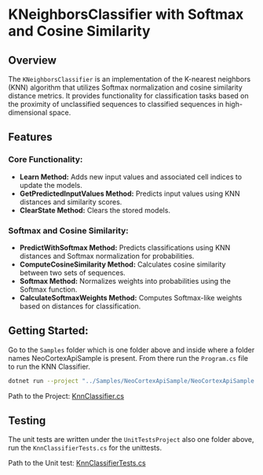 # KNeighborsClassifier with Softmax and Cosine Similarity

## Overview

The `KNeighborsClassifier` is an implementation of the K-nearest neighbors (KNN) algorithm that utilizes Softmax normalization and cosine similarity distance metrics. It provides functionality for classification tasks based on the proximity of unclassified sequences to classified sequences in high-dimensional space.

## Features

### Core Functionality:

- **Learn Method:** Adds new input values and associated cell indices to update the models.
- **GetPredictedInputValues Method:** Predicts input values using KNN distances and similarity scores.
- **ClearState Method:** Clears the stored models.

### Softmax and Cosine Similarity:

- **PredictWithSoftmax Method:** Predicts classifications using KNN distances and Softmax normalization for probabilities.
- **ComputeCosineSimilarity Method:** Calculates cosine similarity between two sets of sequences.
- **Softmax Method:** Normalizes weights into probabilities using the Softmax function.
- **CalculateSoftmaxWeights Method:** Computes Softmax-like weights based on distances for classification.

## Getting Started:

Go to the `Samples` folder which is one folder above and inside where a folder names NeoCortexApiSample is present.
From there run the `Program.cs` file to run the KNN Classifier.

```bash
dotnet run --project "../Samples/NeoCortexApiSample/NeoCortexApiSample.csproj"
```

Path to the
Project: [KnnClassifier.cs](https://github.com/IndranilSaha09/neocortexapi/blob/master/source/NeoCortexApi/Classifiers/KnnClassifier.cs)

## Testing

The unit tests are written under the `UnitTestsProject` also one folder above, run the `KnnClassifierTests.cs` for the
unittests.

Path to the Unit
test: [KnnClassifierTests.cs](https://github.com/IndranilSaha09/neocortexapi/blob/master/source/UnitTestsProject/KnnClassifierTests.cs)



